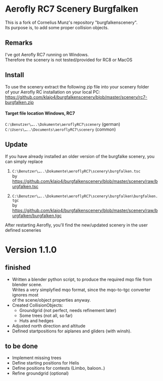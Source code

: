# Aerofly RC7 Scenery Burgfalken
This is a fork of Cornelius Munz's repository "burgfalkenscenery".  
Its purpose is, to add some proper collision objects.

## Remarks
I've got Aerofly RC7 running on Windows.  
Therefore the scenery is not tested/provided for RC8 or MacOS


## Install
To use the scenery extract the following zip file into your scenery folder   
of your Aerofly RC installation on your local PC:  
https://github.com/klajo4/burgfalkenscenery/blob/master/scenery/rc7-burgfalken.zip


#### Target file location Windows, RC7
```C:\Benutzer\…..\Dokumente\aeroflyRC7\scenery``` (german)  
```C:\Users\…..\Documents\aeroflyRC7\scenery```    (common)


## Update
If you have already installed an older version of the burgfalke scenery, you can simply replace
1.	```C:\Benutzer\…..\Dokumente\aeroflyRC7\scenery\burgfalken.tsc```  
	by https://github.com/klajo4/burgfalkenscenery/blob/master/scenery/raw/burgfalken.tsc
	
2.	```C:\Benutzer\…..\Dokumente\aeroflyRC7\scenery\burgfalken\burgfalken.tgc```   
	by https://github.com/klajo4/burgfalkenscenery/blob/master/scenery/raw/burgfalken/burgfalken.tgc 



After restarting Aerofly, you'll find the new/updated scenery in the user defined sceneries




# Version 1.1.0

## finished
- Written a blender python script, to produce the required mqo file from blender scene.  
  Writes a very simplyfied mqo format, since the mqo-to-tgc converter ignores most   
  of the scene/object properties anyway.
- Created CollisionObjects:
	- Groundgrid (not perfect, needs refinement later)
	- Some trees (not all, so far)
	- Huts and hedges
- Adjusted north direction and altitude 
- Defined startpositions for aiplanes and gliders (with winsh).

## to be done
- Implement missing trees 
- Define starting positions for Helis
- Define positions for contests (Limbo, baloon..)
- Refine groundgrid (optional)

